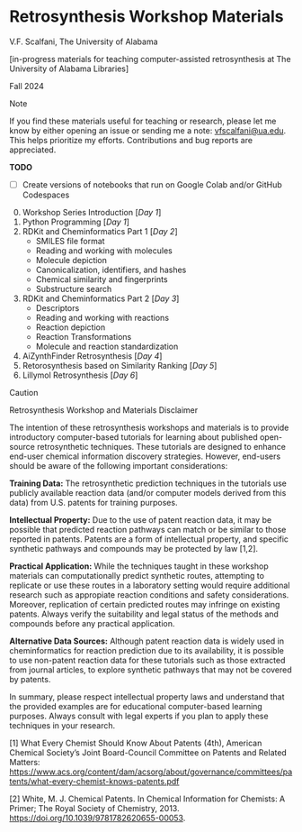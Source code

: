 # Retrosynthesis Workshop Materials

V.F. Scalfani, The University of Alabama

[in-progress materials for teaching computer-assisted retrosynthesis at The University of Alabama Libraries]

Fall 2024

> [!NOTE]
> If you find these materials useful for teaching or research, please let me know by either opening an issue or sending me a note: vfscalfani@ua.edu. This helps prioritize my efforts. Contributions and bug reports are appreciated.

**TODO**

* [ ] Create versions of notebooks that run on Google Colab and/or GitHub Codespaces

0. Workshop Series Introduction [*Day 1*]
1. Python Programming [*Day 1*]
2. RDKit and Cheminformatics Part 1 [*Day 2*]
    - SMILES file format
    - Reading and working with molecules
    - Molecule depiction
    - Canonicalization, identifiers, and hashes
    - Chemical similarity and fingerprints
    - Substructure search
3. RDKit and Cheminformatics Part 2 [*Day 3*]
    - Descriptors
    - Reading and working with reactions
    - Reaction depiction
    - Reaction Transformations
    - Molecule and reaction standardization
4. AiZynthFinder Retrosynthesis [*Day 4*]
5. Retorosynthesis based on Similarity Ranking [*Day 5*]
6. Lillymol Retrosynthesis [*Day 6*]

> [!CAUTION]
> Retrosynthesis Workshop and Materials Disclaimer

The intention of these retrosynthesis workshops and materials is to provide introductory computer-based tutorials for learning about published open-source retrosynthetic techniques. These tutorials are designed to enhance end-user chemical information discovery strategies. However, end-users should be aware of the following important considerations:

**Training Data:** The retrosynthetic prediction techniques in the tutorials use publicly available reaction data (and/or computer models derived from this data) from U.S. patents for training purposes.

**Intellectual Property:** Due to the use of patent reaction data, it may be possible that predicted reaction pathways can match or be similar to those reported in patents. Patents are a form of intellectual property, and specific synthetic pathways and compounds may be protected by law [1,2].

**Practical Application:** While the techniques taught in these workshop materials can computationally predict synthetic routes, attempting to replicate or use these routes in a laboratory setting would require additional research such as appropiate reaction conditions and safety considerations. Moreover, replication of certain predicted routes may infringe on existing patents. Always verify the suitability and legal status of the methods and compounds before any practical application.

**Alternative Data Sources:** Although patent reaction data is widely used in cheminformatics for reaction prediction due to its availability, it is possible to use non-patent reaction data for these tutorials such as those extracted from journal articles, to explore synthetic pathways that may not be covered by patents.

In summary, please respect intellectual property laws and understand that the provided examples are for educational computer-based learning purposes. Always consult with legal experts if you plan to apply these techniques in your research.

[1] What Every Chemist Should Know About Patents (4th), American Chemical Society’s Joint Board-Council Committee on Patents and Related Matters: https://www.acs.org/content/dam/acsorg/about/governance/committees/patents/what-every-chemist-knows-patents.pdf

[2] White, M. J. Chemical Patents. In Chemical Information for Chemists: A Primer; The Royal Society of Chemistry, 2013. https://doi.org/10.1039/9781782620655-00053.


